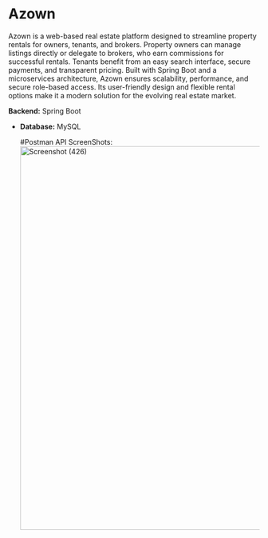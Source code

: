 # Azown

Azown is a web-based real estate platform designed to streamline property rentals for owners, tenants, and brokers. Property owners can manage listings directly or delegate to brokers, who earn commissions for successful rentals. Tenants benefit from an easy search interface, secure payments, and transparent pricing. Built with Spring Boot and a microservices architecture, Azown ensures scalability, performance, and secure role-based access. Its user-friendly design and flexible rental options make it a modern solution for the evolving real estate market.

**Backend:** Spring Boot  
- **Database:** MySQL

  #Postman API ScreenShots:
  <img width="1366" height="768" alt="Screenshot (426)" src="https://github.com/user-attachments/assets/8cf78c7c-3989-4dc6-9e82-d568ad8ee2e1" />
